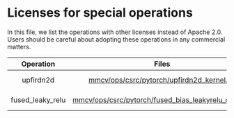 # Licenses for special operations

In this file, we list the operations with other licenses instead of Apache 2.0. Users should be careful about adopting these operations in any commercial matters.

|    Operation     |                                                                    Files                                                                    |    License     |
| :--------------: | :-----------------------------------------------------------------------------------------------------------------------------------------: | :------------: |
|    upfirdn2d     |          [mmcv/ops/csrc/pytorch/upfirdn2d_kernel.cu](https://github.com/open-mmlab/mmcv/mmcv/ops/csrc/pytorch/upfirdn2d_kernel.cu)          | NVIDIA License |
| fused_leaky_relu | [mmcv/ops/csrc/pytorch/fused_bias_leakyrelu_cuda.cu](https://github.com/open-mmlab/mmcv/mmcv/ops/csrc/pytorch/fused_bias_leakyrelu_cuda.cu) | NVIDIA License |
